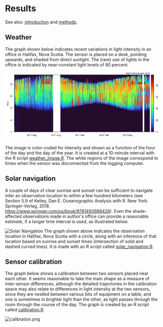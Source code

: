 # Results

See also: [introduction](index.md) and [methods](methods.md).

## Weather

The graph shown below indicates recent variations in light intensity in an
office in Halifax, Nova Scotia.   The sensor is placed on a desk, pointing
upwards, and shaded from direct sunlight.  The (rare) use of lights in the
office is indicated by near-constant light levels of 80 percent.

![Light in an office](figures/office_light.png)

The image is color-coded for intensity and shown as a function of the hour of
the day and the day of the year.  It is created at a 10-minute interval with
the R script <a href="code/weather_image.R">weather_image.R</a>.  The white
regions of the image correspond to times when the sensor was disconnected from
the logging computer.


## Solar navigation

A couple of days of clear sunrise and sunset can be sufficient to navigate
infer an observation location to within a few hundred kilometers (see Section
5.9 of Kelley, Dan E. Oceanographic Analysis with R. New York: Springer-Verlag,
2018.  https://www.springer.com/us/book/9781493988426).  Even the
       shade-affected observations made in author\'s office can provide a
reasonable estimate, if a longer time interval is used, as illustrated below.

![Solar Navigation]([figures/solar_navigation.png)
The graph shown above indicates the observation location in Halifax, Nova
Scotia with a circle, along with an inference of that location based on sunrise
and sunset times (intersection of solid and dashed curved lines).  It is made
with an R script called
[solar_navigation.R](https://github.com/dankelley/school-sky-light/blob/main/web/code/solar_navigation.R).


## Sensor calibration

The graph below shows a calibration between two sensors placed near each other.
It seems reasonable to take the main shape as a measure of inter-sensor
differences, although the detailed trajectories in the calibration space may
also relate to differences in light intensity at the two sensors, since they
are nestled between various bits of equipment on a table, and one is sometimes
in brighter light than the other, as light passes through the room through the
course of the day.  The graph is created by an R script called
[calibration.R](https://github.com/dankelley/school-sky-light/blob/main/web/code/calibration.R).

![calibration.png](figures/calibration.png)

